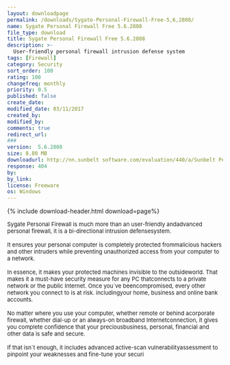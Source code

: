 ```yaml
---
layout: downloadpage
permalink: /downloads/Sygate-Personal-Firewall-Free-5,6,2808/
name: Sygate Personal Firewall Free 5.6.2808
file_type: download
title: Sygate Personal Firewall Free 5.6.2808
description: >-
  User-friendly personal firewall intrusion defense system
tags: [Firewall]
category: Security
sort_order: 100
rating: 100
changefreq: monthly
priority: 0.5
published: false
create_date: 
modified_date: 03/11/2017
created_by: 
modified_by: 
comments: true
redirect_url: 
### 
version:  5.6.2808
size: 8.80 MB
downloadurl: http://nn.sunbelt software.com/evaluation/440/a/Sunbelt Personal Firewall.exe
response: 404
by: 
by_link: 
license: Freeware
os: Windows
---
```


{% include download-header.html download=page%}

<p style="fix-download-text !important">
<p><font size="2"><p>Sygate Personal Firewall is much more than an user-friendly andadvanced personal firewall, it is a bi-directional intrusion defensesystem.<br />
<br />
It ensures your personal computer is completely protected frommalicious hackers and other intruders while preventing unauthorized access from your computer to a network. <br />
<br />
In essence, it makes your protected machines invisible to the outsideworld. That makes it a must-have security measure for any PC thatconnects to a private network or the public Internet. Once you`ve beencompromised, every other network you connect to is at risk. includingyour home, business</a> and online bank accounts.<br />
<br />
No matter where you use your computer, whether remote or behind acorporate firewall, whether dial-up or an always-on broadband Internetconnection, it gives you complete confidence that your preciousbusiness, personal, financial and other data is safe and secure. <br />
<br />
If that isn`t enough, it includes advanced active-scan vulnerabilityassessment to pinpoint your weaknesses and fine-tune your securi</p></p></p>
